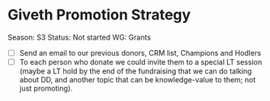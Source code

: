 # Giveth Promotion Strategy

Season: S3
Status: Not started
WG: Grants

- [ ]  Send an email to our previous donors, CRM list, Champions and Hodlers
- [ ]  To each person who donate we could invite them to a special LT session (maybe a LT hold by the end of the fundraising that we can do talking about DD, and another topic that can be knowledge-value to them; not just promoting).